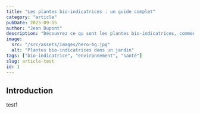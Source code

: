 ```yaml
---
title: "Les plantes bio-indicatrices : un guide complet"
category: "article"
pubDate: 2025-09-15
author: "Jean Dupont"
description: "Découvrez ce qu sont les plantes bio-indicatrices, comment les utiliser et leurs avantages pour la santé environnementale."
image:
  src: "/src/assets/images/hero-bg.jpg"
  alt: "Plantes bio-indicatrices dans un jardin"
tags: ["bio-indicatrice", "environnement", "santé"]
slug: article-test
id: 1
---
```


## Introduction

test1
